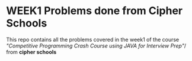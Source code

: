 # WEEK1 Problems done from Cipher Schools
This repo contains all the problems covered in the week1 of the course *"Competitive Programming Crash Course using JAVA for Interview Prep"*/ from **cipher schools**
